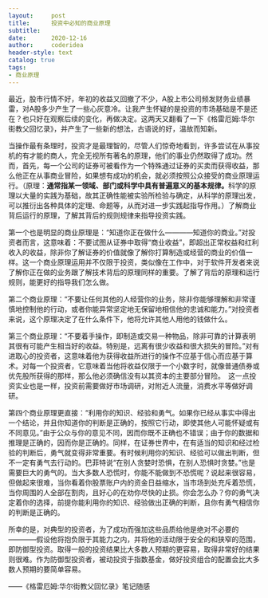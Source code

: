 ```yaml
---
layout:     post
title:      投资中必知的商业原理
subtitle:   
date:       2020-12-16
author:     coderidea
header-style: text
catalog: true
tags:
- 商业原理
--- 
```

<p>最近，股市行情不好，年初的收益又回撤了不少，A股上市公司频发财务业绩暴雷，对A股多少产生了一些心灰意冷。让我产生怀疑的是投资的市场基础是不是还在？也只好在观察后续的变化，再做决定。这两天又翻看了一下《格雷厄姆:华尔街教父回忆录》，并产生了一些新的想法，古语说的好，温故而知新。</p>

<p>当操作最有条理时，投资才是最理智的，尽管人们惊奇地看到，许多尝试在从事投机的有才能的商人，完全无视所有著名的原理，他们的事业仍然取得了成功。然而，首先，每一个公司的证券可被看作为一个特殊通过证券的买卖而获得收益，那么他正在从事商业冒险，如果想有成功的机会，就必须按照公众接受的商业原理运行。（原理：<strong>通常指某一领域、部门或科学中具有普遍意义的基本规律。</strong>科学的原理以大量的实践为基础，故其正确性能被实验所检验与确定，从科学的原理出发，可以推衍出各种具体的定理、命题等，从而对进一步实践起指导作用。）了解商业背后运行的原理，了解其背后的规则规律来指导投资实践。</p>

<p>第一个也是明显的商业原理是：“知道你正在做什么————知道你的商业。”对投资者而言，这意味着：不要试图从证券中取得“商业收益”，即超出正常权益和红利收入的收益，除非你了解证券的价值就像了解你打算制造或经营的商业的价值一样。这一个商业原理运用并不仅限于投资，类似像在工作中，对于软件开发者来说了解你正在做的业务跟了解技术背后的原理同样的重要。了解了背后的原理和运行规则，能更好的指导我们怎么做。</p>

<p>第二个商业原理：“不要让任何其他的人经营你的业务，除非你能够理解和非常谨慎地控制他的行动，或者你能异常坚定地无保留地相信他的忠诚和能力。”对投资者来说，这个原理决定了在什么条件下，他将允许其他人用他的钱做什么。</p>

<p>第三个商业原理：“不要着手操作，即制造或交易一种物品，除非可靠的计算表明其很有可能产生相当好的收益。特别是，远离有很少收益和很大损失的冒险。”对有进取心的投资者，这意味着他为获得收益所进行的操作不应基于信心而应基于算术。对每一个投资者，它意味着当他将收益仅限于一个小数字时，就像普通债券或优先股所获得的那样，那么他必须确信没有以其资本的主要部分冒险。　这一点投资实业也是一样，投资前需要做好市场调研，对附近人流量，消费水平等做好调研。</p>

<p>第四个商业原理更直接：“利用你的知识、经验和勇气。如果你已经从事实中得出一个结论，并且你知道你的判断是正确的，按照它行动，即使其他人可能怀疑或有不同意见。”由于公众与你的意见不同，因而你既不正确也不错误；由于你的数据和推理是正确的，因而你是正确的。同样，在证券世界中，在有适当的知识和经过检验的判断后，勇气就变得非常重要。有时候利用你的知识、经验可以做出判断，但不一定有勇气去行动的。巴菲特说“在别人贪婪时恐惧，在别人恐惧时贪婪。”也是需要巨大的勇气的。当大多数人恐慌时，你能不能做到不恐慌呢？说起来很容易，但做起来很难，当你看着你股票账户内的资金日益缩水，当市场到处充斥着恐慌，当你周围的人全部在割肉，且好心的在劝你尽快的止损。你会怎么办？你的勇气决定着你的选择，前提你能利用你的知识、经验做出正确的判断，且你有勇气相信你的判断是正确的。</p>

<p>所幸的是，对典型的投资者，为了成功而强加这些品质给他是绝对不必要的————假设他将抱负限于其能力之内，并将他的活动限于安全的和狭窄的范围，即防御型投资。取得一般的投资结果比大多数人预期的更容易，取得非常好的结果则很难。作为防御型投资者，被动投资于指数基金，做好投资组合的配置会比大多数人预期的要简单容易。</p>

<p>——《格雷厄姆:华尔街教父回忆录》笔记随感</p>
